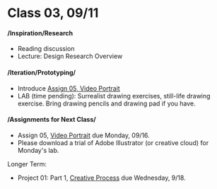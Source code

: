 # Class 03, 09/11


#### /Inspiration/Research

* Reading discussion
* Lecture: Design Research Overview


#### /Iteration/Prototyping/

* Introduce [Assign 05, Video Portrait](video_portrait.md)
* LAB (time pending): Surrealist drawing exercises, still-life drawing exercise. Bring drawing pencils and drawing pad if you have. 



#### /Assignments for Next Class/

* Assign 05, [Video Portrait](video_portrait.md) due Monday, 09/16. 
* Please download a trial of Adobe Illustrator (or creative cloud) for Monday's lab.

Longer Term:
* Project 01: Part 1, [Creative Process](creative_process.md) due Wednesday, 9/18.


